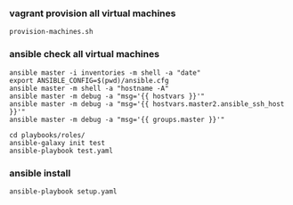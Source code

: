### vagrant provision all virtual machines

```
provision-machines.sh
```

### ansible check all virtual machines		
```
ansible master -i inventories -m shell -a "date"
export ANSIBLE_CONFIG=$(pwd)/ansible.cfg
ansible master -m shell -a "hostname -A"
ansible master -m debug -a "msg='{{ hostvars }}'"
ansible master -m debug -a "msg='{{ hostvars.master2.ansible_ssh_host }}'"
ansible master -m debug -a "msg='{{ groups.master }}'"
```

```
cd playbooks/roles/
ansible-galaxy init test
ansible-playbook test.yaml
```



### ansible install 

```
ansible-playbook setup.yaml
```